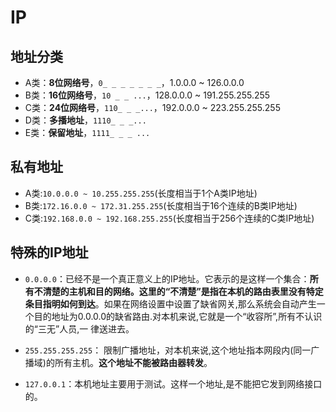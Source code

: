 # IP

## 地址分类

- A类：**8位网络号**，`0_ _ _ _ _ _ _`，1.0.0.0 ~ 126.0.0.0
- B类：**16位网络号**，`10 _ _ ...`，128.0.0.0 ~ 191.255.255.255
- C类：**24位网络号**，`110_ _ _...`，192.0.0.0  ~ 223.255.255.255
- D类：**多播地址**，`1110_ _ _...`
- E类：**保留地址**，`1111_ _ _ ...`

## 私有地址

- A类:`10.0.0.0 ~ 10.255.255.255`(长度相当于1个A类IP地址)
- B类:`172.16.0.0 ~ 172.31.255.255`(长度相当于16个连续的B类IP地址)
- C类:`192.168.0.0 ~ 192.168.255.255`(长度相当于256个连续的C类IP地址)


## 特殊的IP地址

- `0.0.0.0`：已经不是一个真正意义上的IP地址。它表示的是这样一个集合：**所有不清楚的主机和目的网络。这里的“不清楚”是指在本机的路由表里没有特定条目指明如何到达**。如果在网络设置中设置了缺省网关,那么系统会自动产生一个目的地址为0.0.0.0的缺省路由.对本机来说,它就是一个“收容所”,所有不认识的“三无”人员,一 律送进去。

- `255.255.255.255`： 限制广播地址，对本机来说,这个地址指本网段内(同一广播域)的所有主机。**这个地址不能被路由器转发**。

- `127.0.0.1`：本机地址主要用于测试。这样一个地址,是不能把它发到网络接口的。
